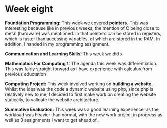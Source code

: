 # Week eight

**Foundation Programming:** This week we covered **pointers.** This was interesting because like in previous weeks, the mention of C being close to metal \(hardware\) was mentioned. In that pointers can be stored in registers, which is faster than accessing variables, of which are stored in the RAM. In addition, I handed in my programming assignment.

**Communication and Learning Skills:** This week we did x

**Mathematics For Computing 1:** The agenda this week was differentiation. This was fairly straight forward as I have experience with calculus from previous eductation

**Computing Project:** This week involved working on **building a website.** Whilst the idea was the code a dynamic website using php, since php is relatively new to me, I decided to first make work on creating the website statically, to validate the website architecture.

**Summative Evaluation:** This week was a good learning experience, as the workload was heavier than normal, with the new work project in progress as well as 3 assignments I want to get ahead of. 

